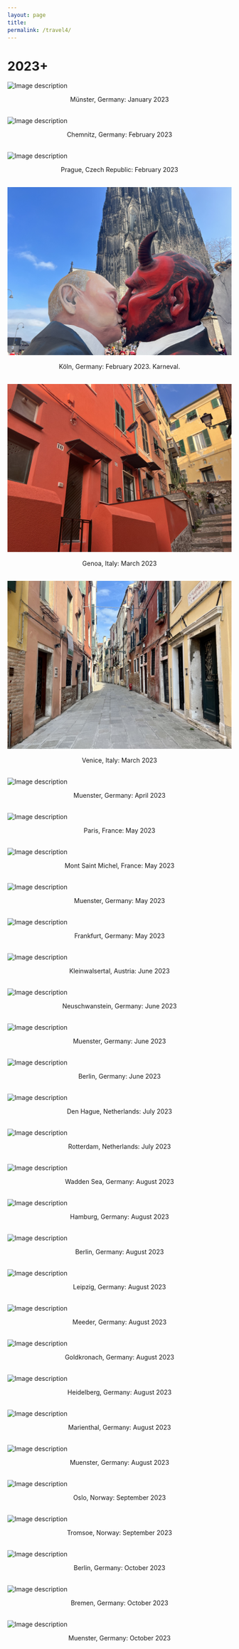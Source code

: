 ```yaml
---
layout: page
title: 
permalink: /travel4/
---
```

# 2023+

![Image description](/images/Jan2023_Muenster.jpg)
<center>Münster, Germany: January 2023</center>
<br>	
  
![Image description](/images/Feb2023_Chemnitz.jpg)
<center>Chemnitz, Germany: February 2023</center>
<br>	
  
![Image description](/images/Feb2023_Prague.jpg)
<center>Prague, Czech Republic: February 2023</center>
<br>	  
  
![Image description](/images/2023Feb_Koln.jpg)
<center>Köln, Germany: February 2023. Karneval.</center>
<br>	  
    
![Image description](/images/2023_March_Genoa.jpg)
<center>Genoa, Italy: March 2023</center>
<br>	  

![Image description](/images/2023_March_Venice.jpg)
<center>Venice, Italy: March 2023</center>
<br>	  
  
![Image description](/images/2023_April_Muenster.JPEG)
<center>Muenster, Germany: April 2023</center>
<br>	  

![Image description](/images/2023_May_Paris.jpg)
<center>Paris, France: May 2023</center>
<br>	  

![Image description](/images/2023_May_Mont_Saint_Michel.jpg)
<center>Mont Saint Michel, France: May 2023</center>
<br>	  

![Image description](/images/2023_May_Muenster.jpg)
<center>Muenster, Germany: May 2023</center>
<br>	  

![Image description](/images/2023_May_Frankfurt.jpg)
<center>Frankfurt, Germany: May 2023</center>
<br>	  

![Image description](/images/2023_June_Austria_Kleinwalsertal.jpg)
<center>Kleinwalsertal, Austria: June 2023</center>
<br>	  

![Image description](/images/2023_June_Neuschwanstein.jpg)
<center>Neuschwanstein, Germany: June 2023</center>
<br>	  

![Image description](/images/2023_June_Muenster_Spargel.jpg)
<center>Muenster, Germany: June 2023</center>
<br>	  

![Image description](/images/2023_June_Berlin.jpg)
<center>Berlin, Germany: June 2023</center>
<br>	  

![Image description](/images/2023_July_Den_Hague_Netherlands.jpg)
<center>Den Hague, Netherlands: July 2023</center>
<br>	  

![Image description](/images/2023_July_Rotterdam_Netherlands.jpg)
<center>Rotterdam, Netherlands: July 2023</center>
<br>	  

![Image description](/images/2023_Aug_Wadden_Sea.jpg)
<center>Wadden Sea, Germany: August 2023</center>
<br>	  

![Image description](/images/2023_Aug_Hamburg.jpg)
<center>Hamburg, Germany: August 2023</center>
<br>	  

![Image description](/images/2023_Aug_Berlin.jpg)
<center>Berlin, Germany: August 2023</center>
<br>	  

![Image description](/images/2023_Aug_Leipzig_Voelkerschlachtdenkmal.jpg)
<center>Leipzig, Germany: August 2023</center>
<br>	  

![Image description](/images/2023_Aug_Meeder.jpg)
<center>Meeder, Germany: August 2023</center>
<br>	  

![Image description](/images/2023_Aug_Goldkronach.jpg)
<center>Goldkronach, Germany: August 2023</center>
<br>	  

![Image description](/images/2023_Aug_Heidelberg.jpg)
<center>Heidelberg, Germany: August 2023</center>
<br>	  

![Image description](/images/2023_Aug_Marienthal.jpg)
<center>Marienthal, Germany: August 2023</center>
<br>	  

![Image description](/images/2023_Aug_Muenster.jpg)
<center>Muenster, Germany: August 2023</center>
<br>	  

![Image description](/images/2023_Sept_Oslo_Norway.jpg)
<center>Oslo, Norway: September 2023</center>
<br>	  

![Image description](/images/2023_Sept_Tromsoe_Norway.jpg)
<center>Tromsoe, Norway: September 2023</center>
<br>	  

![Image description](/images/2023_Oct_Berlin.jpg)
<center>Berlin, Germany: October 2023</center>
<br>	  

![Image description](/images/2023_Oct_Bremen.jpg)
<center>Bremen, Germany: October 2023</center>
<br>	  

![Image description](/images/2023_Oct_Muenster.jpg)
<center>Muenster, Germany: October 2023</center>
<br>	  

  
